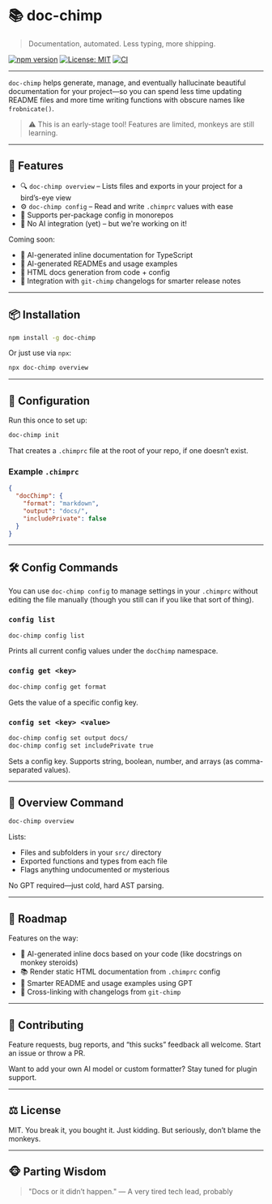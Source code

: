 # 📚 doc-chimp

> Documentation, automated. Less typing, more shipping.

[![npm version](https://img.shields.io/npm/v/doc-chimp)](https://www.npmjs.com/package/doc-chimp)
[![License: MIT](https://img.shields.io/badge/License-MIT-yellow.svg)](https://opensource.org/licenses/MIT)
[![CI](https://img.shields.io/github/actions/workflow/status/Chimp-Stack/chimp-stack/release.yml?label=release)](https://github.com/Chimp-Stack/chimp-stack/actions/workflows/release.yml)

---

`doc-chimp` helps generate, manage, and eventually hallucinate beautiful documentation for your project—so you can spend less time updating README files and more time writing functions with obscure names like `frobnicate()`.

> ⚠️ This is an early-stage tool! Features are limited, monkeys are still learning.

---

## 🧠 Features

* 🔍 `doc-chimp overview` – Lists files and exports in your project for a bird’s-eye view
* ⚙️ `doc-chimp config` – Read and write `.chimprc` values with ease
* 📂 Supports per-package config in monorepos
* 🧪 No AI integration (yet) – but we're working on it!

Coming soon:

* 🤖 AI-generated inline documentation for TypeScript
* 📝 AI-generated READMEs and usage examples
* 📖 HTML docs generation from code + config
* 🧠 Integration with `git-chimp` changelogs for smarter release notes

---

## 📦 Installation

```bash
npm install -g doc-chimp
```

Or just use via `npx`:

```bash
npx doc-chimp overview
```

---

## 🔧 Configuration

Run this once to set up:

```bash
doc-chimp init
```

That creates a `.chimprc` file at the root of your repo, if one doesn’t exist.

### Example `.chimprc`

```json
{
  "docChimp": {
    "format": "markdown",
    "output": "docs/",
    "includePrivate": false
  }
}
```

---

## 🛠 Config Commands

You can use `doc-chimp config` to manage settings in your `.chimprc` without editing the file manually (though you still can if you like that sort of thing).

### `config list`

```bash
doc-chimp config list
```

Prints all current config values under the `docChimp` namespace.

### `config get <key>`

```bash
doc-chimp config get format
```

Gets the value of a specific config key.

### `config set <key> <value>`

```bash
doc-chimp config set output docs/
doc-chimp config set includePrivate true
```

Sets a config key. Supports string, boolean, number, and arrays (as comma-separated values).

---

## 📂 Overview Command

```bash
doc-chimp overview
```

Lists:

* Files and subfolders in your `src/` directory
* Exported functions and types from each file
* Flags anything undocumented or mysterious

No GPT required—just cold, hard AST parsing.

---

## 🚧 Roadmap

Features on the way:

* 🧠 AI-generated inline docs based on your code (like docstrings on monkey steroids)
* 📚 Render static HTML documentation from `.chimprc` config
* 📘 Smarter README and usage examples using GPT
* 🔗 Cross-linking with changelogs from `git-chimp`

---

## 🐛 Contributing

Feature requests, bug reports, and “this sucks” feedback all welcome. Start an issue or throw a PR.

Want to add your own AI model or custom formatter? Stay tuned for plugin support.

---

## ⚖️ License

MIT. You break it, you bought it. Just kidding. But seriously, don’t blame the monkeys.

---

## 🐵 Parting Wisdom

> "Docs or it didn’t happen."
> — A very tired tech lead, probably
